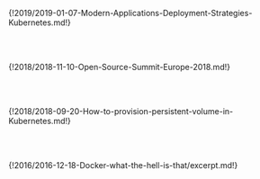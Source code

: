 {!2019/2019-01-07-Modern-Applications-Deployment-Strategies-Kubernetes.md!}

<hr style="margin-left:auto;margin-right:auto;height:2px;border-width:0;color:var(--md-primary-fg-color);background-color:var(--md-primary-fg-color);border-radius:1px;width:70%">
<hr style="margin-left:auto;margin-right:auto;height:2px;border-width:0;color:var(--md-primary-fg-color);background-color:var(--md-primary-fg-color);border-radius:1px;width:40%">
<hr style="margin-left:auto;margin-right:auto;height:2px;border-width:0;color:var(--md-primary-fg-color);background-color:var(--md-primary-fg-color);border-radius:1px;width:10%">

{!2018/2018-11-10-Open-Source-Summit-Europe-2018.md!}

<hr style="margin-left:auto;margin-right:auto;height:2px;border-width:0;color:var(--md-primary-fg-color);background-color:var(--md-primary-fg-color);border-radius:1px;width:70%">
<hr style="margin-left:auto;margin-right:auto;height:2px;border-width:0;color:var(--md-primary-fg-color);background-color:var(--md-primary-fg-color);border-radius:1px;width:40%">
<hr style="margin-left:auto;margin-right:auto;height:2px;border-width:0;color:var(--md-primary-fg-color);background-color:var(--md-primary-fg-color);border-radius:1px;width:10%">

{!2018/2018-09-20-How-to-provision-persistent-volume-in-Kubernetes.md!}

<hr style="margin-left:auto;margin-right:auto;height:2px;border-width:0;color:var(--md-primary-fg-color);background-color:var(--md-primary-fg-color);border-radius:1px;width:70%">
<hr style="margin-left:auto;margin-right:auto;height:2px;border-width:0;color:var(--md-primary-fg-color);background-color:var(--md-primary-fg-color);border-radius:1px;width:40%">
<hr style="margin-left:auto;margin-right:auto;height:2px;border-width:0;color:var(--md-primary-fg-color);background-color:var(--md-primary-fg-color);border-radius:1px;width:10%">

{!2016/2016-12-18-Docker-what-the-hell-is-that/excerpt.md!}
